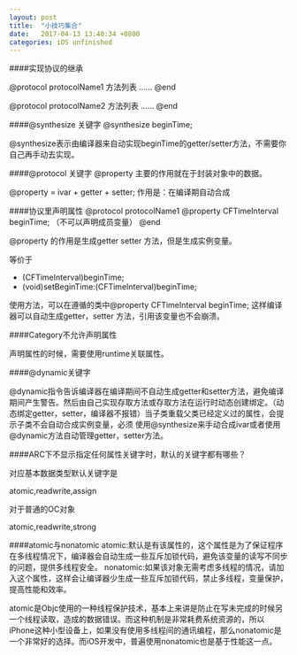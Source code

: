 ```yaml
---
layout: post
title:  "小技巧集合"
date:   2017-04-13 13:40:34 +0800
categories: iOS unfinished
---
```


####实现协议的继承

@protocol protocolName1 <NSObject>
方法列表
……
@end

@protocol protocolName2 <protocolName1>
方法列表
……
@end

####@synthesize 关键字
@synthesize beginTime;

@synthesize表示由编译器来自动实现beginTime的getter/setter方法，不需要你自己再手动去实现。

####@protocol 关键字
@property 主要的作用就在于封装对象中的数据。

@property = ivar + getter + setter;
作用是：在编译期自动合成

####协议里声明属性
@protocol protocolName1 <NSObject>
@property CFTimeInterval beginTime;
（不可以声明成员变量）
@end

@property 的作用是生成getter setter 方法，但是生成实例变量。

等价于

- (CFTimeInterval)beginTime;
- (void)setBeginTime:(CFTimeInterval)beginTime;

使用方法，可以在遵循的类中@property CFTimeInterval beginTime;
这样编译器可以自动生成getter，setter 方法，引用该变量也不会崩溃。


####Category不允许声明属性

声明属性的时候，需要使用runtime关联属性。

####@dynamic关键字

@dynamic指令告诉编译器在编译期间不自动生成getter和setter方法，避免编译期间产生警告。然后由自己实现存取方法或存取方法在运行时动态创建绑定。（动态绑定getter，setter，编译器不报错）当子类重载父类已经定义过的属性，会提示子类不会自动合成实例变量，必须 使用@synthesize来手动合成ivar或者使用@dynamic方法自动管理getter，setter方法。

####ARC下不显示指定任何属性关键字时，默认的关键字都有哪些？

对应基本数据类型默认关键字是

atomic,readwrite,assign

对于普通的OC对象

atomic,readwrite,strong

####atomic与nonatomic
atomic:默认是有该属性的，这个属性是为了保证程序在多线程情况下，编译器会自动生成一些互斥加锁代码，避免该变量的读写不同步的问题，提供多线程安全。
nonatomic:如果该对象无需考虑多线程的情况，请加入这个属性，这样会让编译器少生成一些互斥加锁代码，禁止多线程，变量保护，提高性能和效率。

atomic是Objc使用的一种线程保护技术，基本上来讲是防止在写未完成的时候另一个线程读取，造成的数据错误。而这种机制是非常耗费系统资源的，所以iPhone这种小型设备上，如果没有使用多线程间的通讯编程，那么nonatomic是一个非常好的选择。而iOS开发中，普遍使用nonatomic也是基于性能这一点。
